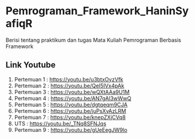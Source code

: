 # Pemrograman_Framework_HaninSyafiqR
Berisi tentang praktikum dan tugas Mata Kuliah Pemrograman Berbasis Framework

## Link Youtube
1. Pertemuan 1 : https://youtu.be/u3btxOyzVfk
2. Pertemuan 2 : https://youtu.be/QeI5IVx4pAk
3. Pertemuan 3 : https://youtu.be/wQXtAAa9U1M
4. Pertemuan 4 : https://youtu.be/AN7gAl3wWwQ	
5. Pertemuan 5 : https://youtu.be/dgtqeqm9CJA
6. Pertemuan 6 : https://youtu.be/juPsXyAzLRM
7. Pertemuan 7 : https://youtu.be/knepZXjCVq8
8. UTS		   : https://youtu.be/_TNq8SFNJqs
9. Pertemuan 9 : https://youtu.be/gUeEegJW9lo